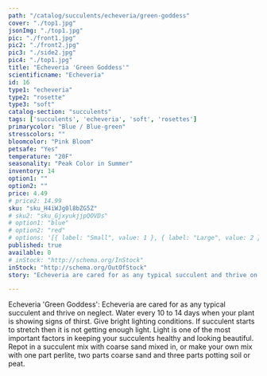 ```yaml
---
path: "/catalog/succulents/echeveria/green-goddess"
cover: "./top1.jpg"
jsonImg: "./top1.jpg"
pic: "./front1.jpg"
pic2: "./front2.jpg"
pic3: "./side2.jpg"
pic4: "./top1.jpg"
title: "Echeveria 'Green Goddess'"
scientificname: "Echeveria"
id: 16 
type1: "echeveria"
type2: "rosette"
type3: "soft"
catalog-section: "succulents"
tags: ['succulents', 'echeveria', 'soft', 'rosettes']
primarycolor: "Blue / Blue-green"
stresscolors: ""
bloomcolor: "Pink Bloom"
petsafe: "Yes"
temperature: "20F"
seasonality: "Peak Color in Summer"
inventory: 14
option1: ""
option2: ""
price: 4.49
# price2: 14.99
sku: "sku_H4iWJg0l8bZG5Z"
# sku2: "sku_GjxyukjjpQOVDs"
# option1: "blue"
# option2: "red"
# options: '[{ label: "Small", value: 1 }, { label: "Large", value: 2 }]'
published: true
available: 0
# inStock: "http://schema.org/InStock"
inStock: "http://schema.org/OutOfStock"
story: "Echeveria are cared for as any typical succulent and thrive on neglect. Water every 10 to 14 days when your plant is showing signs of thirst. Give bright lighting conditions. If succulent starts to stretch then it is not getting enough light. Light is one of the most important factors in keeping your succulents healthy and looking beautiful. Repot in a succulent mix with coarse sand mixed in, or make your own mix with one part perlite, two parts coarse sand and three parts potting soil or peat."

---
```

Echeveria 'Green Goddess': Echeveria are cared for as any typical succulent and thrive on neglect. Water every 10 to 14 days when your plant is showing signs of thirst. Give bright lighting conditions. If succulent starts to stretch then it is not getting enough light. Light is one of the most important factors in keeping your succulents healthy and looking beautiful. Repot in a succulent mix with coarse sand mixed in, or make your own mix with one part perlite, two parts coarse sand and three parts potting soil or peat.